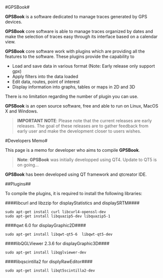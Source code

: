 #GPSBook#

**GPSBook** is a software dedicated to manage traces generated by GPS devices.

**GPSBook** core software is able to manage traces organized by dates and make the selection of traces easy through its interface based on a calendar view.

**GPSBook** core software work with plugins which are providing all the features to the software. These plugins provide the capability to
- Load and save data in various format (Note: Early release only support gpx)
- Apply filters into the data loaded
- Edit data, routes, point of interest
- Display information into graphs, tables or maps in 2D and 3D

There is no limitation regarding the number of plugin you can use.

**GPSBook** is an open source software, free and able to run on Linux, MacOS X and Windows.

> **IMPORTANT NOTE**: Please note that the current releases are early releases. The goal of these releases are to gather feedback from early user and make the development closer to users wishes.





#Developers Memo#

This page is a memo for developer who aims to compile **GPSBook**.

> **Note**: **GPSBook** was initially developped using QT4. Update to QT5 is on going...

**GPSBook** has been developed using QT framework and qtcreator IDE.

##Plugins##

To compile the plugins, it is required to install the following libraries:

####libcurl and libzzip for displayStatistics and displaySRTM####
```
sudo apt-get install curl libcurl4-openssl-dev
sudo apt-get install libquazip5-dev libquazip5-1
```

####qwt 6.0 for displayGraphic2D####
```
sudo apt-get install libqwt-qt5-6  libqwt-qt5-dev
```

####libQGLViewer 2.3.6 for displayGraphic3D####
```
sudo apt-get install libqglviewer-dev
```

####libqscintilla2 for displyRawEditor####
```
sudo apt-get install libqt5scintilla2-dev

```

